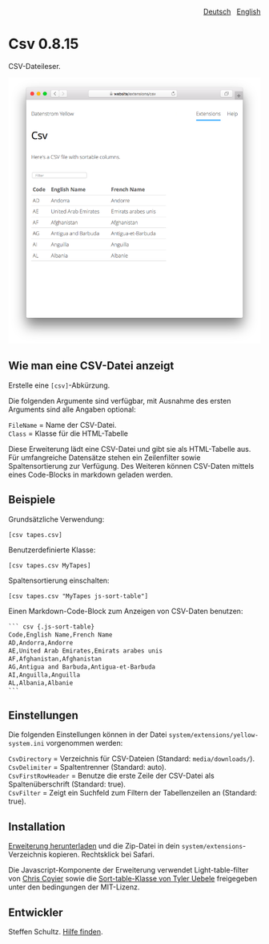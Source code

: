 <p align="right"><a href="README-de.md">Deutsch</a> &nbsp; <a href="README.md">English</a></p>

# Csv 0.8.15

CSV-Dateileser.

<p align="center"><img src="csv-screenshot.png?raw=true" alt="Bildschirmfoto"></p>

## Wie man eine CSV-Datei anzeigt

Erstelle eine `[csv]`-Abkürzung. 

Die folgenden Argumente sind verfügbar, mit Ausnahme des ersten Arguments sind alle Angaben optional:

`FileName` = Name der CSV-Datei.   
`Class` = Klasse für die HTML-Tabelle

Diese Erweiterung lädt eine CSV-Datei und gibt sie als HTML-Tabelle aus. Für umfangreiche Datensätze stehen ein Zeilenfilter sowie Spaltensortierung zur Verfügung. Des Weiteren können CSV-Daten mittels eines Code-Blocks in markdown geladen werden. 

## Beispiele

Grundsätzliche Verwendung:

    [csv tapes.csv]

Benutzerdefinierte Klasse: 

    [csv tapes.csv MyTapes]

Spaltensortierung einschalten: 

    [csv tapes.csv "MyTapes js-sort-table"]

Einen Markdown-Code-Block zum Anzeigen von CSV-Daten benutzen: 

    ``` csv {.js-sort-table}
    Code,English Name,French Name
    AD,Andorra,Andorre
    AE,United Arab Emirates,Emirats arabes unis
    AF,Afghanistan,Afghanistan
    AG,Antigua and Barbuda,Antigua-et-Barbuda
    AI,Anguilla,Anguilla
    AL,Albania,Albanie
    ```

## Einstellungen

Die folgenden Einstellungen können in der Datei `system/extensions/yellow-system.ini` vorgenommen werden:

`CsvDirectory` = Verzeichnis für CSV-Dateien (Standard: `media/downloads/`).  
`CsvDelimiter` = Spaltentrenner (Standard: auto).   
`CsvFirstRowHeader` = Benutze die erste Zeile der CSV-Datei als Spaltenüberschrift (Standard: true).  
`CsvFilter` = Zeigt ein Suchfeld zum Filtern der Tabellenzeilen an (Standard: true).

## Installation

[Erweiterung herunterladen](https://github.com/datenstrom/yellow-extensions/raw/main/downloads/csv.zip) und die Zip-Datei in dein `system/extensions`-Verzeichnis kopieren. Rechtsklick bei Safari.

Die Javascript-Komponente der Erweiterung verwendet Light-table-filter von [Chris Coyier](https://codepen.io/chriscoyier/pen/tIuBL) sowie die [Sort-table-Klasse von Tyler Uebele](https://github.com/stationer/SortTable) freigegeben unter den bedingungen der MIT-Lizenz. 

## Entwickler

Steffen Schultz. [Hilfe finden](https://github.com/schulle4u/yellow-extensions-schulle4u/issues).
